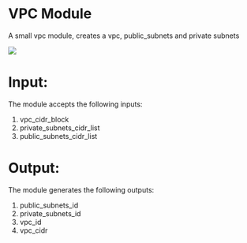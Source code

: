 # VPC Module

A small vpc module, creates a vpc, public_subnets and private subnets

![](https://miro.medium.com/max/2570/1*YcNHxdrbPlV-lWjN_0Ek3g.png)

# Input:
The module accepts the following inputs:
1) vpc_cidr_block
2) private_subnets_cidr_list
3) public_subnets_cidr_list


# Output:
The module generates the following outputs:
1) public_subnets_id
2) private_subnets_id
3) vpc_id
4) vpc_cidr
